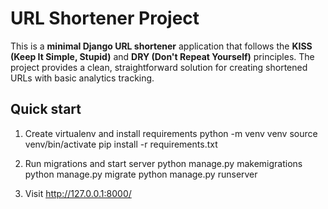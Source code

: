 # URL Shortener Project

This is a **minimal Django URL shortener** application that follows the **KISS (Keep It Simple, Stupid)** and **DRY (Don't Repeat Yourself)** principles. The project provides a clean, straightforward solution for creating shortened URLs with basic analytics tracking.

## Quick start
1. Create virtualenv and install requirements
   python -m venv venv
   source venv/bin/activate
   pip install -r requirements.txt

2. Run migrations and start server
   python manage.py makemigrations
   python manage.py migrate
   python manage.py runserver

3. Visit http://127.0.0.1:8000/